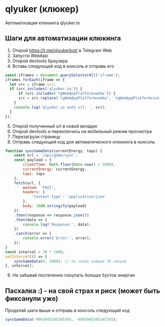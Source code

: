 # qlyuker (клюкер)
Автоматизация клюкинга qlyuker.io

## Шаги для автоматизации клюкинга
1. Открой https://t.me/qlyukerbot/ в Telegram Web
2. Запусти WebApp
3. Открой devtools браузера
4. Вставь следующий код в консоль и отправь его 
```javascript
const iframes = document.querySelectorAll('iframe');
iframes.forEach(iframe => {
  let src = iframe.src;
  if (src.includes('qlyuker.io')) {
      if (src.includes('tgWebAppPlatform=weba')) {
      src = src.replace('tgWebAppPlatform=weba', 'tgWebAppPlatform=ios');
    }
    console.log('qlyuker.io auth url: ', src);
  }
}); 
```
5. Открой полученный url в новой вкладке
6. Открой devtools и переключись на мобильный режим просмотра
7. Перезагрузи страницу
8. Отправь следующий код для автоматического клюкинга в консоль
```javascript
function syncGameData(currentEnergy, taps) {
    const url = '/api/game/sync';
    const payload = {
        clientTime: Math.floor(Date.now() / 1000),
        currentEnergy: currentEnergy,
        taps: taps
    };
    fetch(url, {
        method: 'POST',
        headers: {
            'Content-Type': 'application/json'
        },
        body: JSON.stringify(payload)
    })
    .then(response => response.json())
    .then(data => {
        console.log('Response:', data);
    })
    .catch(error => {
        console.error('Error:', error);
    });
}
const interval = 30 * 1000;
setInterval(() => {
    syncGameData(0, 5000); // 5к тапов каждые 30 секунд
}, interval);
```
9. Не забывай постепенно покупать больше бустов энергии

## Пасхалка :) - на свой страх и риск (может быть фиксанули уже)
Проделай шаги выше и отправь в консоль следующий код 
```javascript
syncGameData(-9993945345345345, -9993945345345345);
```


